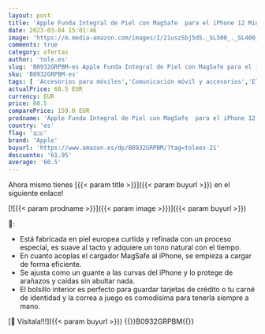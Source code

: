 ```yaml
---
layout: post
title: 'Apple Funda Integral de Piel con MagSafe  para el iPhone 12 Mini  - Violeta Profundo'
date: 2023-03-04 15:01:46
image: 'https://m.media-amazon.com/images/I/21uszSbj5dS._SL500_._SL400_.jpg'
comments: true
category: ofertas
author: 'tole.es'
slug: 'B0932GRPBM-es Apple Funda Integral de Piel con MagSafe para el iPhone 12...'
sku: 'B0932GRPBM-es'
tags: [ 'Accesorios para móviles','Comunicación móvil y accesorios','Electrónica','Fundas calcetín para móviles','Fundas y carcasas para teléfonos móviles','apple','iphone','🇪🇸', ]
actualPrice: 60.5 EUR
currency: EUR
price: 60.5
comparePrice: 159.0 EUR
prodname: 'Apple Funda Integral de Piel con MagSafe  para el iPhone 12 Mini  - Violeta Profundo'
country: 'es'
flag: '🇪🇸'
brand: 'Apple'
buyurl: 'https://www.amazon.es/dp/B0932GRPBM/?tag=tolees-21'
descuento: '61.95'
average: '60.5'
---
```


Ahora mismo tienes [{{< param title >}}]({{< param buyurl >}}) en el siguiente enlace!

[![{{< param prodname >}}]({{< param image >}})]({{< param buyurl >}})

🔎:

- Está fabricada en piel europea curtida y refinada con un proceso especial, es suave al tacto y adquiere un tono natural con el tiempo.
- En cuanto acoplas el cargador MagSafe al iPhone, se empieza a cargar de forma eficiente.
- Se ajusta como un guante a las curvas del iPhone y lo protege de arañazos y caídas sin abultar nada.
- El bolsillo interior es perfecto para guardar tarjetas de crédito o tu carné de identidad y la correa a juego es comodísima para tenerla siempre a mano.

[🛒 Visítala!!!]({{< param buyurl >}})
{{<world>}}B0932GRPBM{{</world>}}
